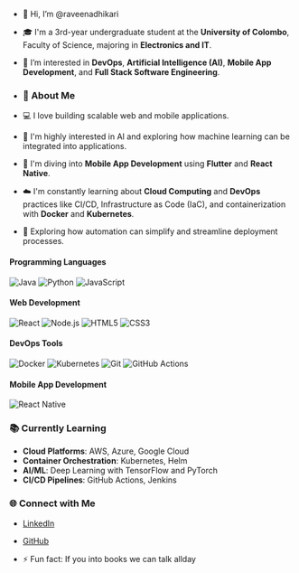 - 👋 Hi, I’m @raveenadhikari
- 🎓 I'm a 3rd-year undergraduate student at the **University of Colombo**, Faculty of Science, majoring in **Electronics and IT**.
- 👀 I’m interested in **DevOps**, **Artificial Intelligence (AI)**, **Mobile App Development**, and **Full Stack Software Engineering**.

- ### 🚀 About Me

- 💻 I love building scalable web and mobile applications.
- 🤖 I'm highly interested in AI and exploring how machine learning can be integrated into applications.
- 📱 I'm diving into **Mobile App Development** using **Flutter** and **React Native**.
- ☁️ I'm constantly learning about **Cloud Computing** and **DevOps** practices like CI/CD, Infrastructure as Code (IaC), and containerization with **Docker** and **Kubernetes**.
- 🔧 Exploring how automation can simplify and streamline deployment processes.

#### Programming Languages
![Java](https://img.shields.io/badge/Java-ED8B00?style=for-the-badge&logo=java&logoColor=white)
![Python](https://img.shields.io/badge/Python-3776AB?style=for-the-badge&logo=python&logoColor=white)
![JavaScript](https://img.shields.io/badge/JavaScript-323330?style=for-the-badge&logo=javascript&logoColor=F7DF1E)

#### Web Development
![React](https://img.shields.io/badge/React-20232A?style=for-the-badge&logo=react&logoColor=61DAFB)
![Node.js](https://img.shields.io/badge/Node.js-43853D?style=for-the-badge&logo=node-dot-js&logoColor=white)
![HTML5](https://img.shields.io/badge/HTML5-E34F26?style=for-the-badge&logo=html5&logoColor=white)
![CSS3](https://img.shields.io/badge/CSS3-1572B6?style=for-the-badge&logo=css3&logoColor=white)

#### DevOps Tools
![Docker](https://img.shields.io/badge/Docker-2496ED?style=for-the-badge&logo=docker&logoColor=white)
![Kubernetes](https://img.shields.io/badge/Kubernetes-326CE5?style=for-the-badge&logo=kubernetes&logoColor=white)
![Git](https://img.shields.io/badge/Git-F05032?style=for-the-badge&logo=git&logoColor=white)
![GitHub Actions](https://img.shields.io/badge/GitHub_Actions-2088FF?style=for-the-badge&logo=github-actions&logoColor=white)

#### Mobile App Development
![React Native](https://img.shields.io/badge/React_Native-20232A?style=for-the-badge&logo=react&logoColor=61DAFB)

### 📚 Currently Learning
- **Cloud Platforms**: AWS, Azure, Google Cloud
- **Container Orchestration**: Kubernetes, Helm
- **AI/ML**: Deep Learning with TensorFlow and PyTorch
- **CI/CD Pipelines**: GitHub Actions, Jenkins

### 🌐 Connect with Me
- [LinkedIn]([https://www.linkedin.com/in/your-linkedin-profile](https://www.linkedin.com/in/raveen-adhikari-84849a270/))
- [GitHub]([https://github.com/your-github-profile](https://github.com/raveenadhikari))

- ⚡ Fun fact: If you into books we can talk allday

<!---
raveenadhikari/raveenadhikari is a ✨ special ✨ repository because its `README.md` (this file) appears on your GitHub profile.
You can click the Preview link to take a look at your changes.
--->
